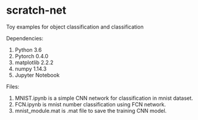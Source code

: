 # scratch-net
Toy examples for object classification and classification


Dependencies:
 1. Python 3.6
 2. Pytorch 0.4.0 
 3. matplotlib 2.2.2
 4. numpy 1.14.3
 5. Jupyter Notebook


Files:
 1. MNIST.ipynb is a simple CNN network for classification in mnist dataset.   
 2. FCN.ipynb is mnist number classification using FCN network.   
 3. mnist_module.mat is .mat file to save the training CNN model.   

